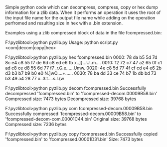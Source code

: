 Simple python code which can decompress, compress, copy or hex dump information for a zlib data.
When it performs an operation it uses the root of the input file name for the output file name while adding on the operation perfromed and resulting size in hex with a .bin extension.

Examples using a zlib compressed block of data in the file fcompressed.bin:

F:\pyzlibtool>python pyzlib.py
Usage: python script.py <com|decom|copy|hex> <filename>

F:\pyzlibtool>python pyzlib.py hex fcompressed.bin
0000: 78 da b5 5d 7d 8c e4 c8 55 f7 de 6d c8 ed e6 fb  x..]}...U..m....
0010: 12 72 c7 47 a2 65 0f c1 ad c8 ce d8 55 6d 77 f7  .r.G.e......Umw.
0020: 4e c8 5d 77 4f cf cd e4 e6 2b d3 b3 b7 b9 b0 e0  N.]wO....+......
0030: 78 ba dd 33 ce 74 b7 1b db bd 73 b3 49 a4 28 77  x..3.t....s.I.(w

F:\pyzlibtool>python pyzlib.py decom fcompressed.bin
Successfully decompressed 'fcompressed.bin' to 'fcompressed-decom.00009B58.bin'
Compressed size: 7473 bytes
Decompressed size: 39768 bytes

F:\pyzlibtool>python pyzlib.py com fcompressed-decom.00009B58.bin
Successfully compressed 'fcompressed-decom.00009B58.bin' to 'fcompressed-decom-com.00001C44.bin'
Original size: 39768 bytes
Compressed size: 7236 bytes

F:\pyzlibtool>python pyzlib.py copy fcompressed.bin
Successfully copied 'fcompressed.bin' to 'fcompressed.00001D31.bin'
Size: 7473 bytes

